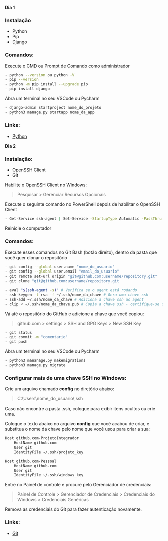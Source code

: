 **Dia 1**

### Instalação
- Python
- Pip
- Django

### Comandos:
Execute o CMD ou Prompt de Comando como administrador
```bash
- python --version ou python -V
- pip --version
- python -m pip install --upgrade pip
- pip install django
```
Abra um terminal no seu VSCode ou Pycharm
```bash
- django-admin startproject nome_do_projeto
- python3 manage.py startapp nome_da_app
```

### Links:
- [Python](https://www.python.org/downloads/)

**Dia 2**

### Instalação:
- OpenSSH Client
- Git

Habilite o OpenSSH Client no Windows:

> Pesquisar > Gerenciar Recursos Opcionais

Execute o seguinte comando no PowerShell depois de habilitar o OpenSSH Client

```bash
- Get-Service ssh-agent | Set-Service -StartupType Automatic -PassThru | Start-Service #Habilita o ssh-agent para iniciar automaticamente
```
Reinicie o computador

### Comandos:
Execute esses comandos no Git Bash (botão direito), dentro da pasta que você quer clonar o repositório

```bash
- git config --global user.name "nome_do_usuario"
- git config --global user.email "email_do_usuario"
- git remote set-url origin "git@github.com:username/repository.git"
- git clone "git@github.com:username/repository.git
```
```bash
- eval "$(ssh-agent -s)" # Verifica se o agent está rodando
- ssh-keygen -t rsa -f ~/.ssh/nome_da_chave # Gera uma chave ssh
- ssh-add ~/.ssh/nome_da_chave # Adiciona a chave ssh ao agent
- clip < ~/.ssh/nome_da_chave.pub # Copia a chave ssh - certifique-se de escolher a chave que termina com .pub
```
Vá até o repositório do GitHub e adicione a chave que você copiou:

> github.com > settings > SSH and GPG Keys > New SSH Key

```bash
- git status
- git commit -m "comentario"
- git push
```
Abra um terminal no seu VSCode ou Pycharm
```bash
- python3 mananage.py makemigrations
- python3 manage.py migrate
```
### Configurar mais de uma chave SSH no Windows:

Crie um arquivo chamado **config** no diretório abaixo:

> C:\Users\nome_do_usuario\\.ssh

Caso não encontre a pasta .ssh, coloque para exibir itens ocultos ou crie uma.

Coloque o texto abaixo no arquivo **config** que você acabou de criar, e substitua o nome da chave pelo nome que você usou para criar a sua:
```sh
Host github.com-ProjetoIntegrador
	HostName github.com
	User git
	IdentityFile ~/.ssh/projeto_key

Host github.com-Pessoal
	HostName github.com
	User git
	IdentityFile ~/.ssh/windows_key
```

Entre no Painel de controle e procure pelo Gerenciador de credenciais:

> Painel de Controle > Gerenciador de Credenciais > Credenciais do Windows > Credenciais Genéricas

Remova as credenciais do Git para fazer autenticação novamente.

### Links:
- [Git](https://git-scm.com/downloads)